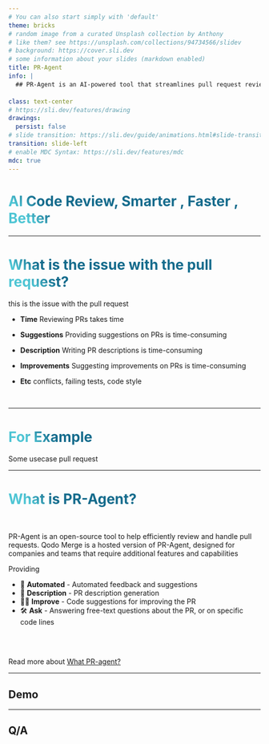 ```yaml
---
# You can also start simply with 'default'
theme: bricks
# random image from a curated Unsplash collection by Anthony
# like them? see https://unsplash.com/collections/94734566/slidev
# background: https://cover.sli.dev
# some information about your slides (markdown enabled)
title: PR-Agent
info: |
  ## PR-Agent is an AI-powered tool that streamlines pull request reviews
  
class: text-center
# https://sli.dev/features/drawing
drawings:
  persist: false
# slide transition: https://sli.dev/guide/animations.html#slide-transitions
transition: slide-left
# enable MDC Syntax: https://sli.dev/features/mdc
mdc: true
---
```


# AI Code Review, Smarter , Faster , Better

<div class="abs-br m-6 text-xl">
  <a href="https://github.com/qodo-ai/pr-agent" target="_blank" class="slidev-icon-btn">
    <carbon:logo-github />
  </a>
</div>

---

# What is the issue with the pull request?

this is the issue with the pull request

<v-clicks>

- <b v-mark.orange="1">Time</b> Reviewing PRs takes time

- <b v-mark.orange="2">Suggestions</b> Providing suggestions on PRs is time-consuming

- <b v-mark.orange="3">Description</b> Writing PR descriptions is time-consuming

- <b v-mark.orange="4">Improvements</b> Suggesting improvements on PRs is time-consuming

- <b v-mark.orange="5">Etc</b> conflicts, failing tests, code style
</v-clicks>

<br>

<style>

h1 {
  background-color: #2B90B6;
  background-image: linear-gradient(45deg, #4EC5D4 10%, #146b8c 20%);
  background-size: 100%;
  -webkit-background-clip: text;
  -moz-background-clip: text;
  -webkit-text-fill-color: transparent;
  -moz-text-fill-color: transparent;
}
</style>

---

# For Example

Some usecase  pull request

<v-switch>
  <template #1>
  <img  src="./public/detail-pr.png" alt="" />
  
   </template>
  <template #2>
  <img  src="./public/change-pr.png" alt="" />
  </template>
  <template #3>
  <img  src="./public/change-pr.png" alt="" />

  <img
  class="absolute -left-0 right-150 w-80 h-50"
  src="https://media3.giphy.com/media/v1.Y2lkPTc5MGI3NjExa2RzNGJtNnh0MDZ1bWQ1YXR5YzIzamR5eWoyaTlubnp1aHV5YnZnYyZlcD12MV9pbnRlcm5hbF9naWZfYnlfaWQmY3Q9Zw/mXJ0lKR3HyhyixeLNn/giphy.gif"
  alt=""
  />

 <img
  class="absolute -left-0 right-50 w-80 h-50"
  src="https://media.giphy.com/media/3o72F7RrTPW6jymXew/giphy.gif?cid=790b7611eemcw3v0maxbmbkkjem2fwh9aelmnm4v3mq6cvn4&ep=v1_gifs_search&rid=giphy.gif&ct=g"
  alt=""
  />

  </template>
</v-switch>

---

# What is PR-Agent?

<br>

PR-Agent is an open-source tool to help efficiently review and handle pull requests. Qodo Merge is a hosted version of PR-Agent,
designed for companies and teams that require additional features and capabilities

Providing

- 📝 **Automated** - Automated feedback and suggestions
- 🎨 **Description** - PR description generation
- 🧑‍💻 **Improve** - Code suggestions for improving the PR
- 🛠 **Ask** - Answering free-text questions about the PR, or on specific code lines
<br>

<br>

Read more about [What PR-agent?](https://qodo-merge-docs.qodo.ai/)

<style>
h1 {
  background-color: #2B90B6;
  background-image: linear-gradient(45deg, #4EC5D4 10%, #146b8c 20%);
  background-size: 100%;
  -webkit-background-clip: text;
  -moz-background-clip: text;
  -webkit-text-fill-color: transparent;
  -moz-text-fill-color: transparent;
}
</style>

---

<div class="text-center">
  <h2>Demo</h2>
</div>

---

<div class="text-center">
  <h2>Q/A</h2>
</div>
